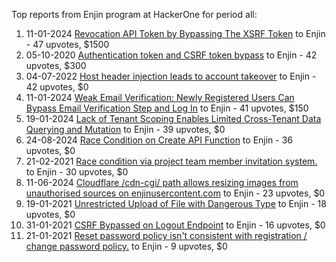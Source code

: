 Top reports from Enjin program at HackerOne for period all:

1. 11-01-2024 [Revocation API Token by Bypassing The XSRF Token](https://hackerone.com/reports/2312217) to Enjin - 47 upvotes, $1500
2. 05-10-2020 [Authentication token and CSRF token bypass](https://hackerone.com/reports/998457) to Enjin - 42 upvotes, $300
3. 04-07-2022 [Host header injection leads to account takeover](https://hackerone.com/reports/1623672) to Enjin - 42 upvotes, $0
4. 11-01-2024 [Weak Email Verification: Newly Registered Users Can Bypass Email Verification Step and Log In](https://hackerone.com/reports/2312320) to Enjin - 41 upvotes, $150
5. 19-01-2024 [Lack of Tenant Scoping Enables Limited Cross-Tenant Data Querying and Mutation](https://hackerone.com/reports/2327238) to Enjin - 39 upvotes, $0
6. 24-08-2024 [Race Condition on Create API Function](https://hackerone.com/reports/2682392) to Enjin - 36 upvotes, $0
7. 21-02-2021 [Race condition via project team member invitation system.](https://hackerone.com/reports/1108291) to Enjin - 30 upvotes, $0
8. 11-06-2024 [Cloudflare /cdn-cgi/ path allows resizing images from unauthorised sources on enjinusercontent.com](https://hackerone.com/reports/2545994) to Enjin - 23 upvotes, $0
9. 19-01-2021 [Unrestricted Upload of File with Dangerous Type](https://hackerone.com/reports/1081766) to Enjin - 18 upvotes, $0
10. 31-01-2021 [CSRF Bypassed on Logout Endpoint](https://hackerone.com/reports/1091403) to Enjin - 16 upvotes, $0
11. 21-01-2021 [Reset password policy isn't consistent with registration / change password policy.](https://hackerone.com/reports/1083531) to Enjin - 9 upvotes, $0

